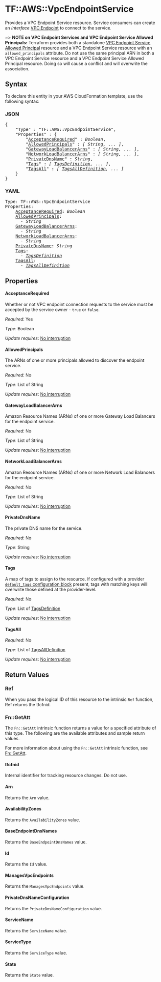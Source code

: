 # TF::AWS::VpcEndpointService

Provides a VPC Endpoint Service resource.
Service consumers can create an _Interface_ [VPC Endpoint](vpc_endpoint.html) to connect to the service.

~> **NOTE on VPC Endpoint Services and VPC Endpoint Service Allowed Principals:** Terraform provides
both a standalone [VPC Endpoint Service Allowed Principal](vpc_endpoint_service_allowed_principal.html) resource
and a VPC Endpoint Service resource with an `allowed_principals` attribute. Do not use the same principal ARN in both
a VPC Endpoint Service resource and a VPC Endpoint Service Allowed Principal resource. Doing so will cause a conflict
and will overwrite the association.

## Syntax

To declare this entity in your AWS CloudFormation template, use the following syntax:

### JSON

<pre>
{
    "Type" : "TF::AWS::VpcEndpointService",
    "Properties" : {
        "<a href="#acceptancerequired" title="AcceptanceRequired">AcceptanceRequired</a>" : <i>Boolean</i>,
        "<a href="#allowedprincipals" title="AllowedPrincipals">AllowedPrincipals</a>" : <i>[ String, ... ]</i>,
        "<a href="#gatewayloadbalancerarns" title="GatewayLoadBalancerArns">GatewayLoadBalancerArns</a>" : <i>[ String, ... ]</i>,
        "<a href="#networkloadbalancerarns" title="NetworkLoadBalancerArns">NetworkLoadBalancerArns</a>" : <i>[ String, ... ]</i>,
        "<a href="#privatednsname" title="PrivateDnsName">PrivateDnsName</a>" : <i>String</i>,
        "<a href="#tags" title="Tags">Tags</a>" : <i>[ <a href="tagsdefinition.md">TagsDefinition</a>, ... ]</i>,
        "<a href="#tagsall" title="TagsAll">TagsAll</a>" : <i>[ <a href="tagsalldefinition.md">TagsAllDefinition</a>, ... ]</i>
    }
}
</pre>

### YAML

<pre>
Type: TF::AWS::VpcEndpointService
Properties:
    <a href="#acceptancerequired" title="AcceptanceRequired">AcceptanceRequired</a>: <i>Boolean</i>
    <a href="#allowedprincipals" title="AllowedPrincipals">AllowedPrincipals</a>: <i>
      - String</i>
    <a href="#gatewayloadbalancerarns" title="GatewayLoadBalancerArns">GatewayLoadBalancerArns</a>: <i>
      - String</i>
    <a href="#networkloadbalancerarns" title="NetworkLoadBalancerArns">NetworkLoadBalancerArns</a>: <i>
      - String</i>
    <a href="#privatednsname" title="PrivateDnsName">PrivateDnsName</a>: <i>String</i>
    <a href="#tags" title="Tags">Tags</a>: <i>
      - <a href="tagsdefinition.md">TagsDefinition</a></i>
    <a href="#tagsall" title="TagsAll">TagsAll</a>: <i>
      - <a href="tagsalldefinition.md">TagsAllDefinition</a></i>
</pre>

## Properties

#### AcceptanceRequired

Whether or not VPC endpoint connection requests to the service must be accepted by the service owner - `true` or `false`.

_Required_: Yes

_Type_: Boolean

_Update requires_: [No interruption](https://docs.aws.amazon.com/AWSCloudFormation/latest/UserGuide/using-cfn-updating-stacks-update-behaviors.html#update-no-interrupt)

#### AllowedPrincipals

The ARNs of one or more principals allowed to discover the endpoint service.

_Required_: No

_Type_: List of String

_Update requires_: [No interruption](https://docs.aws.amazon.com/AWSCloudFormation/latest/UserGuide/using-cfn-updating-stacks-update-behaviors.html#update-no-interrupt)

#### GatewayLoadBalancerArns

Amazon Resource Names (ARNs) of one or more Gateway Load Balancers for the endpoint service.

_Required_: No

_Type_: List of String

_Update requires_: [No interruption](https://docs.aws.amazon.com/AWSCloudFormation/latest/UserGuide/using-cfn-updating-stacks-update-behaviors.html#update-no-interrupt)

#### NetworkLoadBalancerArns

Amazon Resource Names (ARNs) of one or more Network Load Balancers for the endpoint service.

_Required_: No

_Type_: List of String

_Update requires_: [No interruption](https://docs.aws.amazon.com/AWSCloudFormation/latest/UserGuide/using-cfn-updating-stacks-update-behaviors.html#update-no-interrupt)

#### PrivateDnsName

The private DNS name for the service.

_Required_: No

_Type_: String

_Update requires_: [No interruption](https://docs.aws.amazon.com/AWSCloudFormation/latest/UserGuide/using-cfn-updating-stacks-update-behaviors.html#update-no-interrupt)

#### Tags

A map of tags to assign to the resource. If configured with a provider [`default_tags` configuration block](/docs/providers/aws/index.html#default_tags-configuration-block) present, tags with matching keys will overwrite those defined at the provider-level.

_Required_: No

_Type_: List of <a href="tagsdefinition.md">TagsDefinition</a>

_Update requires_: [No interruption](https://docs.aws.amazon.com/AWSCloudFormation/latest/UserGuide/using-cfn-updating-stacks-update-behaviors.html#update-no-interrupt)

#### TagsAll

_Required_: No

_Type_: List of <a href="tagsalldefinition.md">TagsAllDefinition</a>

_Update requires_: [No interruption](https://docs.aws.amazon.com/AWSCloudFormation/latest/UserGuide/using-cfn-updating-stacks-update-behaviors.html#update-no-interrupt)

## Return Values

### Ref

When you pass the logical ID of this resource to the intrinsic `Ref` function, Ref returns the tfcfnid.

### Fn::GetAtt

The `Fn::GetAtt` intrinsic function returns a value for a specified attribute of this type. The following are the available attributes and sample return values.

For more information about using the `Fn::GetAtt` intrinsic function, see [Fn::GetAtt](https://docs.aws.amazon.com/AWSCloudFormation/latest/UserGuide/intrinsic-function-reference-getatt.html).

#### tfcfnid

Internal identifier for tracking resource changes. Do not use.

#### Arn

Returns the <code>Arn</code> value.

#### AvailabilityZones

Returns the <code>AvailabilityZones</code> value.

#### BaseEndpointDnsNames

Returns the <code>BaseEndpointDnsNames</code> value.

#### Id

Returns the <code>Id</code> value.

#### ManagesVpcEndpoints

Returns the <code>ManagesVpcEndpoints</code> value.

#### PrivateDnsNameConfiguration

Returns the <code>PrivateDnsNameConfiguration</code> value.

#### ServiceName

Returns the <code>ServiceName</code> value.

#### ServiceType

Returns the <code>ServiceType</code> value.

#### State

Returns the <code>State</code> value.

